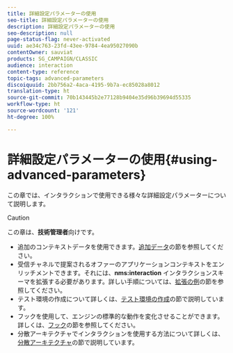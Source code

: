 ```yaml
---
title: 詳細設定パラメーターの使用
seo-title: 詳細設定パラメーターの使用
description: 詳細設定パラメーターの使用
seo-description: null
page-status-flag: never-activated
uuid: ae34c763-23fd-43ee-9784-4ea95027090b
contentOwner: sauviat
products: SG_CAMPAIGN/CLASSIC
audience: interaction
content-type: reference
topic-tags: advanced-parameters
discoiquuid: 2bb756a2-4aca-4195-9b7a-ec85028a8012
translation-type: ht
source-git-commit: 70b143445b2e77128b9404e35d96b39694d55335
workflow-type: ht
source-wordcount: '121'
ht-degree: 100%

---
```



# 詳細設定パラメーターの使用{#using-advanced-parameters}

この章では、インタラクションで使用できる様々な詳細設定パラメーターについて説明します。

>[!CAUTION]
>
>この章は、**技術管理者**&#x200B;向けです。

* 追加のコンテキストデータを使用できます。[追加データ](../../interaction/using/additional-data.md)の節を参照してください。
* 受信チャネルで提案されるオファーのアプリケーションコンテキストをエンリッチメントできます。それには、**nms:interaction** インタラクションスキーマを拡張する必要があります。詳しい手順については、[拡張の例](../../interaction/using/extension-example.md)の節を参照してください。
* テスト環境の作成について詳しくは、[テスト環境の作成](../../interaction/using/creating-a-test-environment.md)の節で説明しています。
* フックを使用して、エンジンの標準的な動作を変化させることができます。詳しくは、[フック](../../interaction/using/hooks.md)の節を参照してください。
* 分散アーキテクチャでインタラクションを使用する方法について詳しくは、[分散アーキテクチャ](../../interaction/using/distributed-architectures.md)の節で説明しています。

